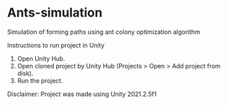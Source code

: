 # Ants-simulation
Simulation of forming paths using ant colony optimization algorithm

Instructions to run project in Unity
1. Open Unity Hub.
2. Open cloned project by Unity Hub (Projects > Open > Add project from disk).
3. Run the project.

Disclaimer: Project was made using Unity 2021.2.5f1
